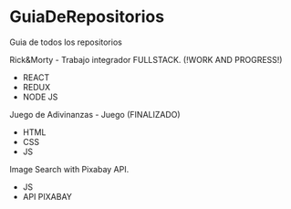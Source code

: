 # GuiaDeRepositorios
Guia de todos los repositorios

Rick&Morty - Trabajo integrador FULLSTACK. (!WORK AND PROGRESS!)
  - REACT
  - REDUX
  - NODE JS


Juego de Adivinanzas - Juego (FINALIZADO)
  - HTML
  - CSS
  - JS

Image Search with Pixabay API.
  - JS
  - API PIXABAY
